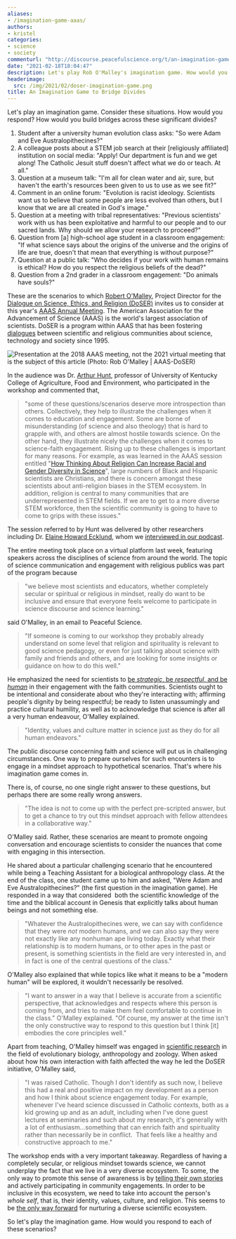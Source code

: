 ```yaml
---
aliases:
- /imagination-game-aaas/
authors:
- kristel
categories:
- science
- society
commenturl: "http://discourse.peacefulscience.org/t/an-imagination-game-to-bridge-divides/13230"
date: "2021-02-18T18:04:47"
description: Let's play Rob O'Malley's imagination game. How would you respond? How would you build bridges across these significant divides?
headerimage:
  src: /img/2021/02/doser-imagination-game.png
title: An Imagination Game to Bridge Divides
---
```


Let's play an imagination game. Consider these situations. How would you respond? How would you build bridges across these significant divides?

1.  Student after a university human evolution class asks: "So were Adam and Eve Australopithecines?" 
2.  A colleague posts about a STEM job search at their \[religiously affiliated\] institution on social media: "Apply! Our department is fun and we get along! The Catholic Jesuit stuff doesn't affect what we do or teach. At all." 
3.  Question at a museum talk: "I'm all for clean water and air, sure, but haven't the earth's resources been given to us to use as we see fit?" 
4.  Comment in an online forum: "Evolution is racist ideology. Scientists want us to believe that some people are less evolved than others, but I know that we are all created in God's image." 
5.  Question at a meeting with tribal representatives: "Previous scientists' work with us has been exploitative and harmful to our people and to our sacred lands. Why should we allow your research to proceed?"
6.  Question from \[a\] high-school age student in a classroom engagement: "If what science says about the origins of the universe and the origins of life are true, doesn't that mean that everything is without purpose?" 
7.  Question at a public talk: "Who decides if your work with human remains is ethical? How do you respect the religious beliefs of the dead?" 
8.  Question from a 2nd grader in a classroom engagement: "Do animals have souls?"

These are the scenarios to which [Robert O'Malley](https://www.aaas.org/person/dr-rob-omalley), Project Director for the [Dialogue on Science, Ethics, and Religion (DoSER)](https://www.aaas.org/programs/dialogue-science-ethics-and-religion) invites us to consider at this year's [AAAS Annual Meeting](https://virtual.aaas.org/aaas-annual-meeting-2021). The American Association for the Advancement of Science (AAAS) is the world's largest association of scientists. DoSER is a program within AAAS that has been fostering [dialogues](https://sciencereligiondialogue.org/) between scientific and religious communities about science, technology and society since 1995. 

![Presentation at the 2018 AAAS meeting, not the 2021 virtual meeting that is the subject of this article (Photo: Rob O'Malley \| AAAS-DoSER)](https://lh6.googleusercontent.com/DNZ-HNkHj1mZh04ke3-pvx2MO7yaL0OgUP3Pzw8cdo_IuZSNVbWQdjfys0V3NipcbcBJOYD_k_orAsO86LwBqvS3NXokAlTleLbEPDMwf6iKv81hFXno5Kx1lh89AfiSiMqaNA-M)

In the audience was Dr. [Arthur Hunt](https://pss.ca.uky.edu/huntAAAS), professor of University of Kentucky College of Agriculture, Food and Environment, who participated in the workshop and commented that,

> "some of these questions/scenarios deserve more introspection than others. Collectively, they help to illustrate the challenges when it comes to education and engagement. Some are borne of misunderstanding (of science and also theology) that is hard to grapple with, and others are almost hostile towards science. On the other hand, they illustrate nicely the challenges when it comes to science-faith engagement. Rising up to these challenges is important for many reasons. For example, as was learned in the AAAS session entitled "[How Thinking About Religion Can Increase Racial and Gender Diversity in Science](https://virtual.aaas.org/how-thinking-about-religion-can-increase-racial-and-gender-diversity-in-science)", large numbers of Black and Hispanic scientists are Christians, and there is concern amongst these scientists about anti-religion biases in the STEM ecosystem. In addition, religion is central to many communities that are underrepresented in STEM fields. If we are to get to a more diverse STEM workforce, then the scientific community is going to have to come to grips with these issues."

The session referred to by Hunt was delivered by other researchers including Dr. [Elaine Howard Ecklund](http://www.elainehowardecklund.com/), whom we [interviewed in our podcast](https://peacefulscience.org/ecklund-science-faith/). 

The entire meeting took place on a virtual platform last week, featuring speakers across the disciplines of science from around the world. The topic of science communication and engagement with religious publics was part of the program because

> "we believe most scientists and educators, whether completely secular or spiritual or religious in mindset, really do want to be inclusive and ensure that everyone feels welcome to participate in science discourse and science learning." 

said O'Malley, in an email to Peaceful Science. 

> "If someone is coming to our workshop they probably already understand on some level that religion and spirituality is relevant to good science pedagogy, or even for just talking about science with family and friends and others, and are looking for some insights or guidance on how to do this well."

He emphasized the need for scientists to [be *strategic*, be *respectful*, and be *human*](https://www.aaas.org/programs/dialogue-science-ethics-and-religion/profiles-science-engagement-faith-communities) in their engagement with the faith communities. Scientists ought to be intentional and considerate about who they're interacting with; affirming people's dignity by being respectful; be ready to listen unassumingly and practice cultural humility, as well as to acknowledge that science is after all a very human endeavour, O'Malley explained. 

> "Identity, values and culture matter in science just as they do for all human endeavors."

The public discourse concerning faith and science will put us in challenging circumstances. One way to prepare ourselves for such encounters is to engage in a mindset approach to hypothetical scenarios. That's where his imagination game comes in.

There is, of course, no one single right answer to these questions, but perhaps there are some really wrong answers. 

> "The idea is not to come up with the perfect pre-scripted answer, but to get a chance to try out this mindset approach with fellow attendees in a collaborative way."

O'Malley said. Rather, these scenarios are meant to promote ongoing conversation and encourage scientists to consider the nuances that come with engaging in this intersection. 

He shared about a particular challenging scenario that he encountered while being a Teaching Assistant for a biological anthropology class. At the end of the class, one student came up to him and asked, "Were Adam and Eve Australopithecines?" (the first question in the imagination game). He responded in a way that considered  both the scientific knowledge of the time and the biblical account in Genesis that explicitly talks about human beings and not something else. 

> "Whatever the Australopithecines were, we can say with confidence that they were *not* modern humans, and we can also say they were not exactly like any nonhuman ape living today. Exactly what their relationship is to modern humans, or to other apes in the past or present, is something scientists in the field are very interested in, and in fact is one of the central questions of the class." 

O'Malley also explained that while topics like what it means to be a "modern human" will be explored, it wouldn't necessarily be resolved.

> "I want to answer in a way that I believe is accurate from a scientific perspective, that acknowledges and respects where this person is coming from, and tries to make them feel comfortable to continue in the class." O'Malley explained. "Of course, my answer at the time isn't the only constructive way to respond to this question but I think \[it\] embodies the core principles well."

Apart from teaching, O'Malley himself was engaged in [scientific research](https://scholar.google.com/citations?user=kjOK188AAAAJ&hl=en) in the field of evolutionary biology, anthropology and zoology. When asked about how his own interaction with faith affected the way he led the DoSER initiative, O'Malley said,

> "I was raised Catholic. Though I don't identify as such now, I believe this had a real and positive impact on my development as a person and how I think about science engagement today. For example, whenever I've heard science discussed in Catholic contexts, both as a kid growing up and as an adult, including when I've done guest lectures at seminaries and such about my research, it's generally with a lot of enthusiasm...something that can enrich faith and spirituality rather than necessarily be in conflict.  That feels like a healthy and constructive approach to me."

The workshop ends with a very important takeaway. Regardless of having a completely secular, or religious mindset towards science, we cannot underplay the fact that we live in a very diverse ecosystem. To some, the only way to promote this sense of awareness is by [telling their own stories](https://www.aaas.org/programs/dialogue-science-ethics-and-religion/profiles-science-engagement-faith-communities) and actively participating in community engagements. In order to be inclusive in this ecosystem, we need to take into account the person's *whole self*, that is, their identity, values, culture, and religion. This seems to be [the only way forward](https://discourse.peacefulscience.org/t/our-mission-and-values/10208) for nurturing a diverse scientific ecosystem.

So let's play the imagination game. How would you respond to each of these scenarios?
